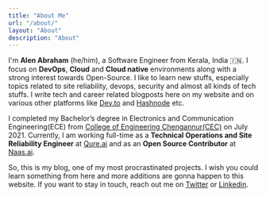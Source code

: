 ```yaml
---
title: "About Me"
url: "/about/"
layout: "About"
description: "About"
---
```


I'm **Alen Abraham** (he/him), a Software Engineer from Kerala, India 🇮🇳. I focus on **DevOps**, **Cloud** and **Cloud native** environments along with a strong interest towards Open-Source. I like to learn new stuffs, especially topics related to site reliability, devops, security and almost all kinds of tech stuffs. I write tech and career related blogposts here on my website and on various other platforms like [Dev.to](https://dev.to/alenabraham) and [Hashnode](https://alenabraham.hashnode.dev/) etc.

I completed my Bachelor’s degree in Electronics and Communication Engineering(ECE) from [College of Engineering Chengannur(CEC)](https://ceconline.edu/) on July 2021. Currently, I am working full-time as a **Technical Operations and Site Reliability Engineer** at [Qure.ai](https://www.qure.ai/) and as an **Open Source Contributor** at [Naas.ai](https://www.naas.ai/).

So, this is my blog, one of my most procrastinated projects. I wish you could learn something from here and more additions are gonna happen to this website. If you want to stay in touch, reach out me on [Twitter](https://twitter.com/op__trojan) or [Linkedin](https://www.linkedin.com/in/alenabraham/).
